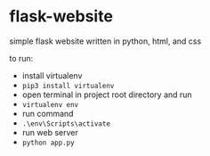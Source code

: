 # flask-website

simple flask website written in python, html, and css

to run:
  - install virtualenv
  - ```pip3 install virtualenv```
  - open terminal in project root directory and run
  - ```virtualenv env```
  - run command
  - ```.\env\Scripts\activate```
  - run web server
  - ```python app.py```
